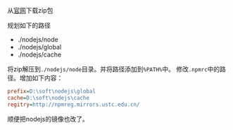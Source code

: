 
从[官网](https://nodejs.org/en/download/current/)下载zip包


规划如下的路径

- ./nodejs/node
- ./nodejs/global
- ./nodejs/cache


将zip解压到`./nodejs/node`目录。并将路径添加到`%PATH%`中。
修改`.npmrc`中的路径。增加如下内容：
```ini
prefix=D:\soft\nodejs\global
cache=D:\soft\nodejs\cache
regitry=http://npmreg.mirrors.ustc.edu.cn/
```

顺便把nodejs的镜像也改了。